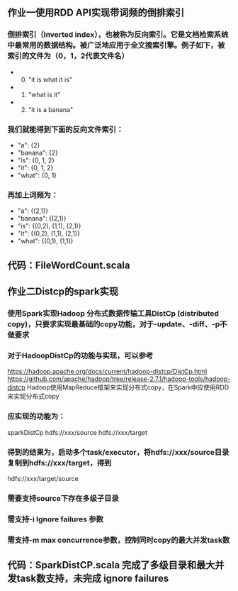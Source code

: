 ## 作业一使用RDD API实现带词频的倒排索引
### 倒排索引（Inverted index），也被称为反向索引。它是文档检索系统中最常用的数据结构。被广泛地应用于全文搜索引擎。例子如下，被索引的文件为（0，1，2代表文件名）
- 0. "it is what it is"
- 1. "what is it"
- 2. "it is a banana"
### 我们就能得到下面的反向文件索引：
- "a": {2}
- "banana": {2}
- "is": {0, 1, 2}
- "it": {0, 1, 2}
- "what": {0, 1}
### 再加上词频为：
- "a": {(2,1)}
- "banana": {(2,1)}
- "is": {(0,2), (1,1), (2,1)}
- "it": {(0,2), (1,1), (2,1)}
- "what": {(0,1), (1,1)}
## 代码：FileWordCount.scala

## 作业二Distcp的spark实现
### 使用Spark实现Hadoop 分布式数据传输工具DistCp (distributed copy)，只要求实现最基础的copy功能，对于-update、-diff、-p不做要求
### 对于HadoopDistCp的功能与实现，可以参考
https://hadoop.apache.org/docs/current/hadoop-distcp/DistCp.html
https://github.com/apache/hadoop/tree/release-2.7.1/hadoop-tools/hadoop-distcp
Hadoop使用MapReduce框架来实现分布式copy，在Spark中应使用RDD来实现分布式copy
### 应实现的功能为：
sparkDistCp hdfs://xxx/source hdfs://xxx/target
### 得到的结果为，启动多个task/executor，将hdfs://xxx/source目录复制到hdfs://xxx/target，得到
hdfs://xxx/target/source
### 需要支持source下存在多级子目录
### 需支持-i Ignore failures 参数
### 需支持-m max concurrence参数，控制同时copy的最大并发task数
## 代码：SparkDistCP.scala 完成了多级目录和最大并发task数支持，未完成 ignore failures
